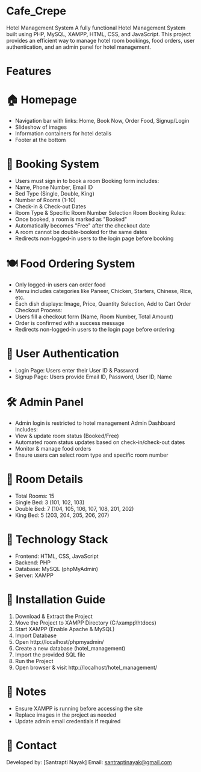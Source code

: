 # Cafe_Crepe

Hotel Management System
A fully functional Hotel Management System built using PHP, MySQL, XAMPP, HTML, CSS, and JavaScript. This project provides an efficient way to manage hotel room bookings, food orders, user authentication, and an admin panel for hotel management.

# Features

# 🏠 Homepage
- Navigation bar with links: Home, Book Now, Order Food, Signup/Login
- Slideshow of images
-	Information containers for hotel details
-	Footer at the bottom

# 🏨 Booking System
-	Users must sign in to book a room
Booking form includes:
-	Name, Phone Number, Email ID
-	Bed Type (Single, Double, King)
-	Number of Rooms (1-10)
-	Check-in & Check-out Dates
-	Room Type & Specific Room Number Selection
Room Booking Rules:
-	Once booked, a room is marked as "Booked"
-	Automatically becomes "Free" after the checkout date
-	A room cannot be double-booked for the same dates
-	Redirects non-logged-in users to the login page before booking

# 🍽️ Food Ordering System
-	Only logged-in users can order food
-	Menu includes categories like Paneer, Chicken, Starters, Chinese, Rice, etc.
-	Each dish displays: Image, Price, Quantity Selection, Add to Cart
Order Checkout Process:
-	Users fill a checkout form (Name, Room Number, Total Amount)
-	Order is confirmed with a success message
-	Redirects non-logged-in users to the login page before ordering

# 🔐 User Authentication
-	Login Page: Users enter their User ID & Password
-	Signup Page: Users provide Email ID, Password, User ID, Name

# 🛠️ Admin Panel
-	Admin login is restricted to hotel management
Admin Dashboard Includes:
-	View & update room status (Booked/Free)
-	Automated room status updates based on check-in/check-out dates
-	Monitor & manage food orders
-	Ensure users can select room type and specific room number

# 🏢 Room Details
-	Total Rooms: 15
-	Single Bed: 3 (101, 102, 103)
-	Double Bed: 7 (104, 105, 106, 107, 108, 201, 202)
-	King Bed: 5 (203, 204, 205, 206, 207)

# 🚀 Technology Stack
-	Frontend: HTML, CSS, JavaScript
-	Backend: PHP
-	Database: MySQL (phpMyAdmin)
-	 Server: XAMPP


# 📌 Installation Guide
1. Download & Extract the Project
2. Move the Project to XAMPP Directory (C:\xampp\htdocs\)
3. Start XAMPP (Enable Apache & MySQL)
4. Import Database
5. Open http://localhost/phpmyadmin/
6. Create a new database (hotel_management)
7. Import the provided SQL file
8. Run the Project
9. Open browser & visit http://localhost/hotel_management/

# 📢 Notes
- Ensure XAMPP is running before accessing the site
-	Replace images in the project as needed
-	Update admin email credentials if required

# 📧 Contact
Developed by: [Santrapti Nayak]
Email: santraptinayak@gmail.com
